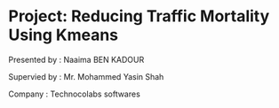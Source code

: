# Project: Reducing Traffic Mortality Using Kmeans 

Presented by : Naaima BEN KADOUR 

Supervied by : Mr. Mohammed Yasin Shah

Company : Technocolabs softwares
